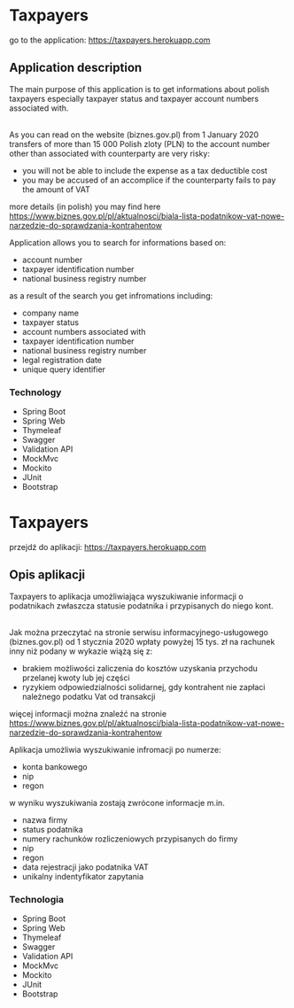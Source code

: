 # Taxpayers
go to the application: https://taxpayers.herokuapp.com

<h2>Application description</h2>
The main purpose of this application is to get informations about polish taxpayers especially taxpayer status and taxpayer account numbers associated with.

<br>As you can read on the website (biznes.gov.pl) from 1 January 2020 transfers of more than 15 000 Polish zloty (PLN) to the account number other than
associated with counterparty are very risky:
<ul>
	<li>you will not be able to include the expense as a tax deductible cost</li>
	<li>you may be accused of an accomplice if the counterparty fails to pay the amount of VAT</li>
</ul>

more details (in polish) you may find here https://www.biznes.gov.pl/pl/aktualnosci/biala-lista-podatnikow-vat-nowe-narzedzie-do-sprawdzania-kontrahentow

Application allows you to search for informations based on:
<ul>
	<li>account number</li>
	<li>taxpayer identification number</li>
	<li>national business registry number</li>
</ul>

as a result of the search you get infromations including:
<ul>
	<li>company name</li>
	<li>taxpayer status</li>
	<li>account numbers associated with</li>
	<li>taxpayer identification number</li>
	<li>national business registry number</li>
	<li>legal registration date</li>
	<li>unique query identifier</li>
</ul>

<h3>Technology</h3>
<ul>
  <li>Spring Boot</li>
  <li>Spring Web</li>
  <li>Thymeleaf</li>
  <li>Swagger</li>
  <li>Validation API</li>
  <li>MockMvc</li>
  <li>Mockito</li>
  <li>JUnit</li>
  <li>Bootstrap</li>
</ul>

# Taxpayers
przejdź do aplikacji: https://taxpayers.herokuapp.com

<h2>Opis aplikacji</h2>
Taxpayers to aplikacja umożliwiająca wyszukiwanie informacji o podatnikach zwłaszcza statusie podatnika i przypisanych do niego kont.

<br>Jak można przeczytać na stronie serwisu informacyjnego-usługowego (biznes.gov.pl) od 1 stycznia 2020 wpłaty powyżej 15 tys. zł na rachunek inny niż podany w wykazie wiążą się z:
<ul>
	<li>brakiem możliwości zaliczenia do kosztów uzyskania przychodu przelanej kwoty lub jej części</li>
	<li>ryzykiem odpowiedzialności solidarnej, gdy kontrahent nie zapłaci należnego podatku Vat od transakcji</li>
</ul>

więcej informacji można znaleźć na stronie https://www.biznes.gov.pl/pl/aktualnosci/biala-lista-podatnikow-vat-nowe-narzedzie-do-sprawdzania-kontrahentow

Aplikacja umożliwia wyszukiwanie infromacji po numerze:
<ul>
	<li>konta bankowego</li>
	<li>nip</li>
	<li>regon</li>
</ul>

w wyniku wyszukiwania zostają zwrócone informacje m.in.
<ul>
	<li>nazwa firmy</li>
	<li>status podatnika</li>
	<li>numery rachunków rozliczeniowych przypisanych do firmy</li>
	<li>nip</li>
	<li>regon</li>
	<li>data rejestracji jako podatnika VAT</li>
	<li>unikalny indentyfikator zapytania</li>
</ul>

<h3>Technologia</h3>
<ul>
  <li>Spring Boot</li>
  <li>Spring Web</li>
  <li>Thymeleaf</li>
  <li>Swagger</li>
  <li>Validation API</li>
  <li>MockMvc</li>
  <li>Mockito</li>
  <li>JUnit</li>
  <li>Bootstrap</li>
</ul>
